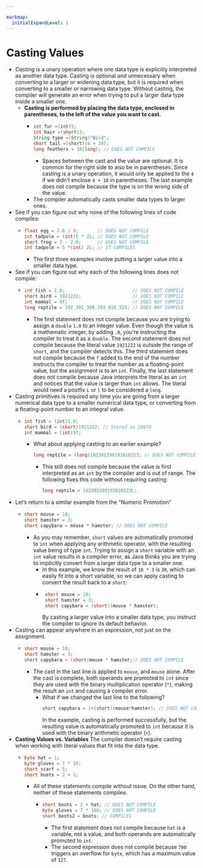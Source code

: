 ```yaml
---

markmap:
  initialExpandLevel: 1
---
```

# **Casting Values**
- _Casting_ is a unary operation where one data type is explicitly 
interpreted as another data type. Casting is optional and
unnecessary when converting to a larger or widening data
type, but it is required when converting to a smaller or
narrowing data type. Without casting, the compiler will
generate an error when trying to put a larger data type inside 
a smaller one.
  - **Casting is performed by placing the data type, enclosed in 
  parentheses, to the left of the value you want to cast.**
    - ```java
      int fur =(int)5;
      int hair =(short)2;
      String type =(String)"Bird";
      short tail =(short)(4 + 10);
      long feathers = 10(long); // DOES NOT COMPILE
      ```
        - Spaces between the cast and the value are optional. It is common for the right 
        side to also be in parentheses. Since casting is a unary operation, it would only 
        be applied to the `4` if we didn’t enclose `4 + 10` in parentheses. The last example 
        does not compile because the type is on the wrong side of the value.
    - The compiler automatically casts smaller data types to larger ones.
- See if you can figure out why none of the 
following lines of code compiles:
  - ```java
    float egg = 2.0 / 9;       // DOES NOT COMPILE
    int tadpole = (int)5 * 2L; // DOES NOT COMPILE
    short frog = 3 - 2.0;      // DOES NOT COMPILE
    int tadpole = 5 *(int) 2L; // IT COMPILES
    ```
    - The first three examples involve putting a larger value into a
    smaller data type.
- See if you can figure out why each of the 
following lines does not compile:
  - ```java
    int fish = 1.0;                         // DOES NOT COMPILE
    short bird = 1921222;                   // DOES NOT COMPILE
    int mammal = 9f;                        // DOES NOT COMPILE
    long reptile = 192_301_398_193_810_323; // DOES NOT COMPILE
    ```
    - The first statement does not compile because you are trying to assign a `double` `1.0` to an integer value.
    Even though the value is a mathematic integer, by adding `.0`, you’re instructing the compiler to treat it 
    as a `double`. The second statement does not compile because the literal value `1921222` is outside the 
    range of `short`, and the compiler detects this. The third statement does not compile because the `f` 
    added to the end of the number instructs the compiler to treat the number as a floating-point value, but 
    the assignment is to an `int`. Finally, the last statement does not compile because Java interprets the
    literal as an `int` and notices that the value is larger than `int` allows. The literal would need a postfix `L` 
    or `l` to be considered a `long`.
- Casting primitives is required any time you are going from a 
larger numerical data type to a smaller numerical data type,
or converting from a floating-point number to an integral value.
  - ```java
    int fish = (int)1.0;
    short bird = (short)1921222; // Stored as 20678
    int mammal = (int)9f;
    ```
    - What about applying casting to an earlier example?
      ```java
      long reptile = (long)192301398193810323; // DOES NOT COMPILE
      ```
      - This still does not compile because the value is first interpreted 
      as an `int` by the compiler and is out of range. The following fixes 
      this code without requiring casting:
        ```java
        long reptile = 192301398193810323L;
        ```
- Let’s return to a similar example from the “Numeric
Promotion”
  - ```java
    short mouse = 10;
    short hamster = 3;
    short capybara = mouse * hamster; // DOES NOT COMPILE
    ```
    - As you may remember, `short` values are automatically promoted to 
    `int` when applying any arithmetic operator, with the resulting value 
    being of type `int`. Trying to assign a `short` variable with an `int` value 
    results in a compiler error, as Java thinks you are trying to implicitly 
    convert from a larger data type to a smaller one.
      - In this example, we know the result of `10 * 3` is `30`,
      which can easily fit into a short variable, so we can apply
      casting to convert the result back to a `short`:
      -  ```java
          short mouse = 10;
          short hamster = 3;
          short capybara = (short)(mouse * hamster);
          ```
          By casting a larger value into a smaller data type, you
          instruct the compiler to ignore its default behavior.
- Casting can appear anywhere in an
expression, not just on the assignment.
  - ```java
    short mouse = 10;
    short hamster = 3;
    short capybara = (short)mouse * hamster;// DOES NOT COMPILE
    ```
    - The cast in the last line is applied to `mouse`, and `mouse` alone. After the cast 
    is complete, both operands are promoted to `int` since they are used with the 
    binary multiplication operator (`*`), making the result an `int` and causing a 
    compiler error.
      - What if we changed the last line to the following?
        ```java
        short capybara = 1+(short)(mouse*hamster); // DOES NOT COMPILE
        ```
        In the example, casting is performed successfully, but the resulting value is 
        automatically promoted to `int` because it is used with the binary arithmetic 
        operator (`+`).
- **Casting Values vs. Variables**
The compiler doesn’t require casting when working 
with literal values that fit into the data type. 
  - ```java
    byte hat = 1;
    byte gloves = 7 * 10;
    short scarf = 5;
    short boots = 2 + 1;
    ```
    - All of these statements compile without issue. 
    On the other hand, neither of these statements 
    compiles:
      - ```java
        short boots = 2 + hat; // DOES NOT COMPILE
        byte gloves = 7 * 100; // DOES NOT COMPILE
        short boots2 = boots; // COMPILES
        ```
        - The first statement does not compile because `hat` is a variable, 
        not a value, and both operands are automatically promoted to `int`. 
        - The second expression does not compile because `700` triggers 
        an overflow for `byte`, which has a maximum value of `127`.